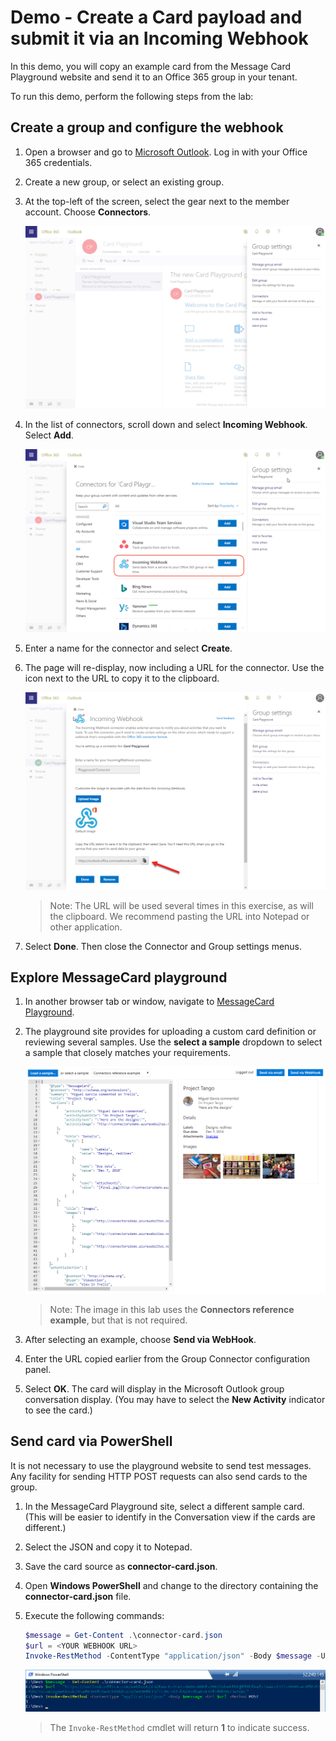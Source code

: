 # Demo - Create a Card payload and submit it via an Incoming Webhook

In this demo, you will copy an example card from the Message Card Playground website and send it to an Office 365 group in your tenant.

To run this demo, perform the following steps from the lab:

## Create a group and configure the webhook

1. Open a browser and go to [Microsoft Outlook](https://outlook.office.com). Log in with your Office 365 credentials.
1. Create a new group, or select an existing group.
1. At the top-left of the screen, select the gear next to the member account. Choose **Connectors**.

    ![Screenshot of group settings menu](../../Images/Exercise1-01.png)

1. In the list of connectors, scroll down and select **Incoming Webhook**. Select **Add**.

    ![Screenshot of list of Connectors with incoming webhook highlighted](../../Images/Exercise1-02.png)

1. Enter a name for the connector and select **Create**.
1. The page will re-display, now including a URL for the connector. Use the icon next to the URL to copy it to the clipboard.

    ![Screenshot of incoming webhook with URL](../../Images/Exercise1-03.png)

    > Note: The URL will be used several times in this exercise, as will the clipboard. We recommend pasting the URL into Notepad or other application.

1. Select **Done**. Then close the Connector and Group settings menus.

## Explore MessageCard playground

1. In another browser tab or window, navigate to [MessageCard Playground](https://messagecardplayground.azurewebsites.net).
1. The playground site provides for uploading a custom card definition or reviewing several samples. Use the **select a sample** dropdown to select a sample that closely matches your requirements.

    ![Screenshot of message card sample](../../Images/Exercise1-04.png)

    > Note: The image in this lab uses the **Connectors reference example**, but that is not required.

1. After selecting an example, choose **Send via WebHook**.
1. Enter the URL copied earlier from the Group Connector configuration panel.
1. Select **OK**. The card will display in the Microsoft Outlook group conversation display. (You may have to select the **New Activity** indicator to see the card.)

## Send card via PowerShell

It is not necessary to use the playground website to send test messages. Any facility for sending HTTP POST requests can also send cards to the group.

1. In the MessageCard Playground site, select a different sample card. (This will be easier to identify in the Conversation view if the cards are different.)
1. Select the JSON and copy it to Notepad.
1. Save the card source as **connector-card.json**.
1. Open **Windows PowerShell** and change to the directory containing the **connector-card.json** file.
1. Execute the following commands:

    ```powershell
    $message = Get-Content .\connector-card.json
    $url = <YOUR WEBHOOK URL>
    Invoke-RestMethod -ContentType "application/json" -Body $message -Uri $url -Method Post
    ```

    ![Screenshot of PowerShell command](../../Images/Exercise1-06.png)

    > The `Invoke-RestMethod` cmdlet will return **1** to indicate success.